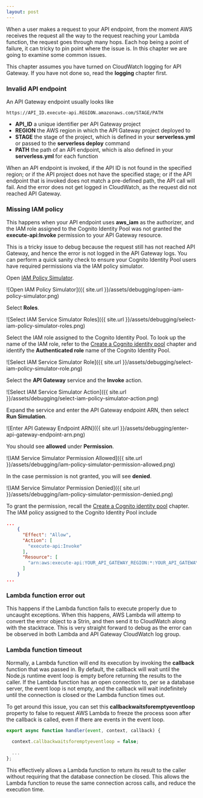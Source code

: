 ```yaml
---
layout: post
---
```


When a user makes a request to your API endpoint, from the moment AWS receives the request all the way to the request reaching your Lambda function, the request goes through many hops. Each hop being a point of failure, it can tricky to pin point where the issue is. In this chapter we are going to examine some common issues.

This chapter assumes you have turned on CloudWatch logging for API Gateway. If you have not done so, read the **logging** chapter first.


### Invalid API endpoint

An API Gateway endpoint usually looks like

```
https://API_ID.execute-api.REGION.amazonaws.com/STAGE/PATH
```

- **API_ID** a unique identifier per API Gateway project
- **REGION** the AWS region in which the API Gateway project deployed to
- **STAGE** the stage of the project, which is defined in your **serverless.yml** or passed to the **serverless deploy** command
- **PATH** the path of an API endpoint, which is also defined in your **serverless.yml** for each function

When an API endpoint is invoked, if the API ID is not found in the specified region; or if the API project does not have the specified stage; or if the API endpoint that is invoked does not match a pre-defined path, the API call will fail. And the error does not get logged in CloudWatch, as the request did not reached API Gateway.


### Missing IAM policy

This happens when your API endpoint uses **aws_iam** as the authorizer, and the IAM role 
assigned to the Cognito Identity Pool was not granted the **execute-api:Invoke** permission to your API Gateway resource.

This is a tricky issue to debug because the request still has not reached API Gateway, and hence the error is not logged in the API Gateway logs. You can perform a quick sanity check to ensure your Cognito Identity Pool users have required permissions via the IAM policy simulator.

Open [IAM Policy Simulator](https://policysim.aws.amazon.com).

![Open IAM Policy Simulator]({{ site.url }}/assets/debugging/open-iam-policy-simulator.png)

Select **Roles**.

![Select IAM Service Simulator Roles]({{ site.url }}/assets/debugging/select-iam-policy-simulator-roles.png)

Select the IAM role assigned to the Cognito Identity Pool. To look up the name of the IAM role, refer to the [Create a Cognito identity pool](/chapters/create-a-cognito-identity-pool.html) chapter and identify the **Authenticated role** name of the Cognito Identity Pool.

![Select IAM Service Simulator Role]({{ site.url }}/assets/debugging/select-iam-policy-simulator-role.png)

Select the **API Gateway** service and the **Invoke** action.

![Select IAM Service Simulator Action]({{ site.url }}/assets/debugging/select-iam-policy-simulator-action.png)

Expand the service and enter the API Gateway endpoint ARN, then select **Run Simulation**.

![Enter API Gateway Endpoint ARN]({{ site.url }}/assets/debugging/enter-api-gateway-endpoint-arn.png)

You should see **allowed** under **Permission**.

![IAM Service Simulator Permission Allowed]({{ site.url }}/assets/debugging/iam-policy-simulator-permission-allowed.png)

In the case permission is not granted, you will see **denied**.

![IAM Service Simulator Permission Denied]({{ site.url }}/assets/debugging/iam-policy-simulator-permission-denied.png)

To grant the permission, recall the [Create a Cognito identity pool](/chapters/create-a-cognito-identity-pool.html) chapter. The IAM policy assigned to the Cognito Identity Pool include

``` json
...
    {
      "Effect": "Allow",
      "Action": [
        "execute-api:Invoke"
      ],
      "Resource": [
        "arn:aws:execute-api:YOUR_API_GATEWAY_REGION:*:YOUR_API_GATEWAY_ID/*"
      ]
    }
...
```


### Lambda function error out

This happens if the Lambda function fails to execute properly due to uncaught exceptions. When this happens, AWS Lambda will attemp to convert the error object to a Strin, and then send it to CloudWatch along with the stacktrace. This is very straight forward to debug as the error can be observed in both Lambda and API Gateway CloudWatch log group.


### Lambda function timeout

Normally, a Lambda function will end its execution by invoking the **callback** function that was passed in. By default, the callback will wait until the Node.js runtime event loop is empty before returning the results to the caller. If the Lambda function has an open connection to, per se a database server, the event loop is not empty, and the callback will wait indefinitely until the connection is closed or the Lambda function times out.

To get around this issue, you can set this **callbackwaitsforemptyeventloop** property to false to request AWS Lambda to freeze the process soon after the callback is called, even if there are events in the event loop.

``` javascript
export async function handler(event, context, callback) {

  context.callbackwaitsforemptyeventloop = false;
  
  ...
};
```

This effectively allows a Lambda function to return its result to the caller without requiring that the database connection be closed. This allows the Lambda function to reuse the same connection across calls, and reduce the execution time.
